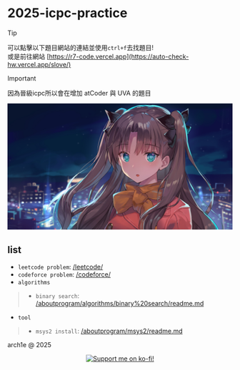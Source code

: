 # 2025-icpc-practice

>[!tip]
>可以點擊以下題目網站的連結並使用`ctrl+f`去找題目!<br>
>或是前往網站 [https://r7-code.vercel.app](https://auto-check-hw.vercel.app/slove/)

>[!important]
> 因為晉級icpc所以會在增加 atCoder 與 UVA 的題目


![](/image/homepage.jpg)

## list

- `leetcode problem`: [/leetcode/](/leetcode/)
- `codeforce problem`: [/codeforce/](/codeforce/)
- `algorithms`
>- `binary search`: [/aboutprogram/algorithms/binary%20search/readme.md](/aboutprogram/algorithms/binary%20search/readme.md)
- `tool` 
>- `msys2 install`: [/aboutprogram/msys2/readme.md](/aboutprogram/msys2/readme.md)


arch1e @ 2025

<p align="center">
  <a href="https://ko-fi.com/arch1e0732"><img src="https://ko-fi.com/img/githubbutton_sm.svg" alt="Support me on ko-fi!" /></a>
</p>
